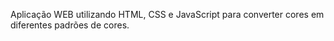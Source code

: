 Aplicação WEB utilizando HTML, CSS e JavaScript para converter cores em diferentes padrões de cores.
